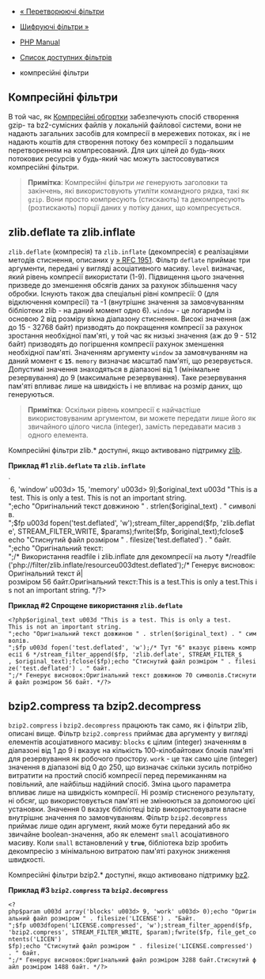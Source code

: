 - [« Перетворюючі фільтри](filters.convert.md)
- [Шифруючі фільтри »](filters.encryption.md)

- [PHP Manual](index.md)
- [Список доступних фільтрів](filters.md)
- компресійні фільтри

## Компресійні фільтри

В той час, як [Компресійні обгортки](wrappers.compression.md)
забезпечують спосіб створення gzip- та bz2-сумісних файлів у локальній
файлової системи, вони не надають загальних засобів для компресії в
мережевих потоках, як і не надають коштів для створення потоку без
компресії з подальшим перетворенням на компресований. Для цих цілей
до будь-яких потокових ресурсів у будь-який час можуть застосовуватися
компресійні фільтри.

> **Примітка**: Компресійні фільтри *не* генерують заголовки та
> закінчень, які використовують утиліти командного рядка, такі як
> `gzip`. Вони просто компресують (стискають) та декомпресують
> (розтискають) порції даних у потіку даних, що компресується.

## zlib.deflate та zlib.inflate

`zlib.deflate` (компресія) та `zlib.inflate` (декомпресія) є
реалізаціями методів стиснення, описаних у [» RFC
1951](http://www.faqs.org/rfcs/rfc1951). Фільтр `deflate` приймає три
аргументи, передані у вигляді асоціативного масиву. `level` визначає,
який рівень компресії використати (1-9). Підвищення цього значення
призведе до зменшення обсягів даних за рахунок збільшення часу
обробки. Існують також два спеціальні рівні компресії: 0 (для
відключення компресії) та -1 (внутрішнє значення за замовчуванням бібліотеки
zlib - на даний момент одно 6). `window` - це логарифм із основою
2 від розміру вікна діапазону стиснення. Високі значення (аж до 15 -
32768 байт) призводять до покращення компресії за рахунок зростання необхідної
пам'яті, у той час як низькі значення (аж до 9 - 512 байт)
призводять до погіршення компресії рахунок зменшення необхідної пам'яті.
Значенням аргументу `window` за замовчуванням на даний момент є
**`15`**. `memory` визначає масштаб пам'яті, що резервується. Допустимі
значення знаходяться в діапазоні від 1 (мінімальне резервування) до 9
(максимальне резервування). Таке резервування пам'яті впливає лише
на швидкість і не впливає на розмір даних, що генеруються.

> **Примітка**: Оскільки рівень компресії є найчастіше
> використовуваним аргументом, ви можете передати лише його як
> звичайного цілого числа (integer), замість передавати масив
> з одного елемента.

Компресійні фільтри zlib.\* доступні, якщо активовано підтримку
[zlib](ref.zlib.md).

**Приклад #1 `zlib.deflate` та `zlib.inflate`**

` <?php$params u003d array('level' u003d> 6, 'window' u003d> 15, 'memory' u003d> 9);$original_text u003d "This is a test.
This is only a test.
This is not an important string.
";echo "Оригінальний текст довжиною " . strlen($original_text) . " символів.
";$fp u003d fopen('test.deflated', 'w');stream_filter_append($fp, 'zlib.deflate', STREAM_FILTER_WRITE, $params);fwrite($fp, $original_text);fclose$ echo "Стиснутий файл розміром " . filesize('test.deflated') . " байт.
";echo "Оригінальний текст:
";/* Використання readfile і zlib.inflate для декомпресії на льоту */readfile('php://filter/zlib.inflate/resourceu003dtest.deflated');/* Генерує висновок:Оригінальний текст й| розміром 56 байт.Оригінальний текст:This is a test.This is only a test.This is not an important string. */?>

**Приклад #2 Спрощене використання `zlib.deflate`**

` <?php$original_text u003d "This is a test.
This is only a test.
This is not an important string.
";echo "Оригінальний текст довжиною " . strlen($original_text) . " символів.
";$fp u003d fopen('test.deflated', 'w');/* Тут "6" вказує рівень компресії 6 */stream_filter_append($fp, 'zlib.deflate', STREAM_FILTER_$ , $original_text);fclose($fp);echo "Стиснутий файл розміром " . filesize('test.deflated') . " байт.
";/* Генерує висновок:Оригінальний текст довжиною 70 символів.Стиснутий файл розміром 56 байт. */?> `

## bzip2.compress та bzip2.decompress

`bzip2.compress` і `bzip2.decompress` працюють так само, як і
фільтри zlib, описані вище. Фільтр `bzip2.compress` приймає два
аргументу у вигляді елементів асоціативного масиву: `blocks` є
цілим (integer) значенням в діапазоні від 1 до 9 і вказує на
кількість 100-кілобайтових блоків пам'яті для резервування як
робочого простору. `work` - це так само ціле (integer)
значення в діапазоні від 0 до 250, що визначає скільки зусиль потрібно
витратити на простий спосіб компресії перед перемиканням на повільний,
але найбільш надійний спосіб. Зміна цього параметра впливає лише на
швидкість компресії. Ні розмір стисненого результату, ні обсяг, що використовується
пам'яті не змінюються за допомогою цієї установки. Значення 0 вказує
бібліотеці bzip використовувати власне внутрішнє значення по
замовчуванням. Фільтр `bzip2.decompress` приймає лише один аргумент,
який може бути переданий або як звичайне boolean-значення, або як
елемент `small` асоціативного масиву. Коли `small` встановлений у
**`true`**, бібліотека bzip зробить декомпресію з мінімальною витратою
пам'яті рахунок зниження швидкості.

Компресійні фільтри bzip2.\* доступні, якщо активовано підтримку
[bz2](ref.bzip2.md).

**Приклад #3 `bzip2.compress` та `bzip2.decompress`**

` <?php$param u003d array('blocks' u003d> 9, 'work' u003d> 0);echo "Оригінальний файл розміром " . filesize('LICENSE') . "Байт.
";$fp u003dfopen('LICENSE.compressed', 'w');stream_filter_append($fp, 'bzip2.compress', STREAM_FILTER_WRITE, $param);fwrite($fp, file_get_contents('LICEN') $fp);echo "Стиснутий файл розміром " . filesize('LICENSE.compressed') . " байт.
";/* Генерує висновок:Оригінальний файл розміром 3288 байт.Стиснутий файл розміром 1488 байт. */?> `
